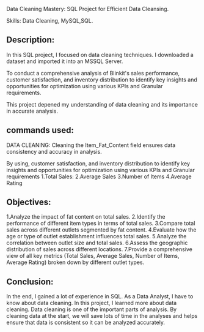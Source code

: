 

Data Cleaning Mastery: SQL Project for Efficient Data Cleansing.

Skills: Data Cleaning, MySQL,SQL.




## Description:
In this SQL project, I focused on data cleaning techniques. I downloaded a dataset and imported it into an MSSQL Server.

To conduct a comprehensive analysis of Blinkit's sales performance, customer satisfaction, and inventory distribution to identify key insights and opportunities for optimization using various KPIs and Granular requirements.

This project depened my understanding of data cleaning and its importance in accurate analysis.
## commands used:

DATA CLEANING:
Cleaning the Item_Fat_Content field ensures data consistency and accuracy in analysis. 
 
By using, customer satisfaction, and inventory distribution to identify key insights and opportunities for optimization using various KPIs and Granular requirements
1.Total Sales:
2.Average Sales
3.Number of Items
4.Average Rating





## Objectives:

1.Analyze the impact of fat content on total sales.
2.Identify the performance of different item types in terms of total sales.
3.Compare total sales across different outlets segmented by fat content.
4.Evaluate how the age or type of outlet establishment influences total sales.
5.Analyze the correlation between outlet size and total sales.
6.Assess the geographic distribution of sales across different locations.
7.Provide a comprehensive view of all key metrics (Total Sales, Average Sales, Number of 	Items, Average Rating) broken down by different outlet types.

## Conclusion:
In the end, I gained a lot of experience in SQL. As a Data Analyst, I have to know about data cleaning. In this project, I learned more about data cleaning. Data cleaning is one of the important parts of analysis. By cleaning data at the start, we will save lots of time in the analyses and helps ensure that data is consistent so it can be analyzed accurately.